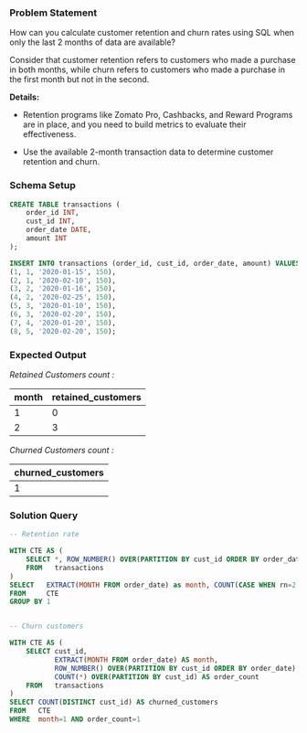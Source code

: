 ### Problem Statement

How can you calculate customer retention and churn rates using SQL when only the last 2 months of data are available? 

Consider that customer retention refers to customers who made a purchase in both months, while churn refers to customers who made a purchase in the first month but not in the second. 

**Details:**
- Retention programs like Zomato Pro, Cashbacks, and Reward Programs are in place, and you need to build metrics to evaluate their effectiveness.

- Use the available 2-month transaction data to determine customer retention and churn.


### Schema Setup

```sql
CREATE TABLE transactions (
    order_id INT,
    cust_id INT,
    order_date DATE,
    amount INT
);

INSERT INTO transactions (order_id, cust_id, order_date, amount) VALUES 
(1, 1, '2020-01-15', 150),
(2, 1, '2020-02-10', 150),
(3, 2, '2020-01-16', 150),
(4, 2, '2020-02-25', 150),
(5, 3, '2020-01-10', 150),
(6, 3, '2020-02-20', 150),
(7, 4, '2020-01-20', 150),
(8, 5, '2020-02-20', 150);
```

### Expected Output

*Retained Customers count :* 

month |	retained_customers |
--|--|
1 |	0 |
2 |	3 |

*Churned Customers count :* 

churned_customers |
--|
1 |

### Solution Query

```sql
-- Retention rate

WITH CTE AS (
    SELECT *, ROW_NUMBER() OVER(PARTITION BY cust_id ORDER BY order_date) as rn
    FROM   transactions
)
SELECT   EXTRACT(MONTH FROM order_date) as month, COUNT(CASE WHEN rn=2 THEN cust_id ELSE null END) AS retained_customers
FROM     CTE
GROUP BY 1


-- Churn customers

WITH CTE AS (
    SELECT cust_id, 
           EXTRACT(MONTH FROM order_date) AS month,
           ROW_NUMBER() OVER(PARTITION BY cust_id ORDER BY order_date) AS rn,
           COUNT(*) OVER(PARTITION BY cust_id) AS order_count
    FROM   transactions
)
SELECT COUNT(DISTINCT cust_id) AS churned_customers
FROM   CTE
WHERE  month=1 AND order_count=1
```
